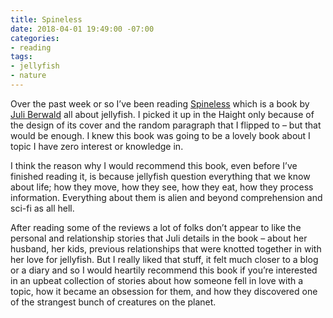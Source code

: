 ```yaml
---
title: Spineless
date: 2018-04-01 19:49:00 -07:00
categories:
- reading
tags:
- jellyfish
- nature
---
```


Over the past week or so I’ve been reading [Spineless](https://www.amazon.com/Spineless-Science-Jellyfish-Growing-Backbone/dp/0735211264) which is a book by [Juli Berwald](http://www.juliberwald.com/) all about jellyfish. I picked it up in the Haight only because of the design of its cover and the random paragraph that I flipped to – but that would be enough. I knew this book was going to be a lovely book about I topic I have zero interest or knowledge in.

I think the reason why I would recommend this book, even before I’ve finished reading it, is because jellyfish question everything that we know about life; how they move, how they see, how they eat, how they process information. Everything about them is alien and beyond comprehension and sci-fi as all hell.

After reading some of the reviews a lot of folks don’t appear to like the personal and relationship stories that Juli details in the book – about her husband, her kids, previous relationships that were knotted together in with her love for jellyfish. But I really liked that stuff, it felt much closer to a blog or a diary and so I would heartily recommend this book if you’re interested in an upbeat collection of stories about how someone fell in love with a topic, how it became an obsession for them, and how they discovered one of the strangest bunch of creatures on the planet.